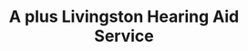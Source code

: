 ---
title: "A plus Livingston Hearing Aid Service"
url: /elizabethton/a-plus-livingston-hearing-aid-service/
shop: hearing aids
---